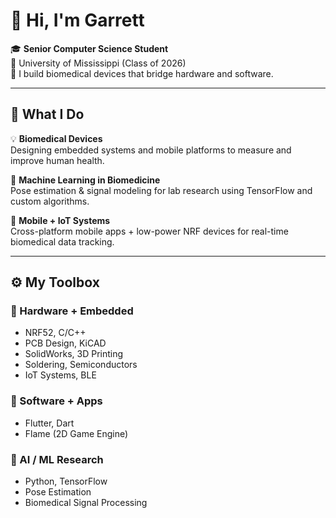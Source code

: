 # 👋 Hi, I'm Garrett

🎓 **Senior Computer Science Student**  
📍 University of Mississippi (Class of 2026)  
🔬 I build biomedical devices that bridge hardware and software.

---

## 🔧 What I Do

💡 **Biomedical Devices**  
Designing embedded systems and mobile platforms to measure and improve human health.

🧠 **Machine Learning in Biomedicine**  
Pose estimation & signal modeling for lab research using TensorFlow and custom algorithms.

📱 **Mobile + IoT Systems**  
Cross-platform mobile apps + low-power NRF devices for real-time biomedical data tracking.

---

## ⚙️ My Toolbox

### 🔩 Hardware + Embedded
- NRF52, C/C++
- PCB Design, KiCAD
- SolidWorks, 3D Printing
- Soldering, Semiconductors
- IoT Systems, BLE

### 📱 Software + Apps
- Flutter, Dart
- Flame (2D Game Engine)

### 🧠 AI / ML Research
- Python, TensorFlow
- Pose Estimation
- Biomedical Signal Processing
